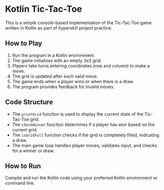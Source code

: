 # Kotlin Tic-Tac-Toe


This is a simple console-based implementation of the Tic-Tac-Toe game written in Kotlin as part of hyperskill project practice.

## How to Play

1. Run the program in a Kotlin environment.
2. The game initializes with an empty 3x3 grid.
3. Players take turns entering coordinates (row and column) to make a move.
4. The grid is updated after each valid move.
5. The game ends when a player wins or when there is a draw.
6. The program provides feedback for invalid moves.

## Code Structure

- The `printGrid` function is used to display the current state of the Tic-Tac-Toe grid.
- The `checkWinner` function determines if a player has won based on the current grid.
- The `isGridFull` function checks if the grid is completely filled, indicating a draw.
- The main game loop handles player moves, validates input, and checks for a winner or draw.

## How to Run

Compile and run the Kotlin code using your preferred Kotlin environment or command line.
